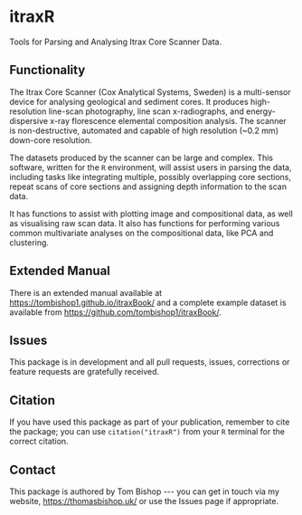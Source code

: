 # itraxR

Tools for Parsing and Analysing Itrax Core Scanner Data.

## Functionality

The Itrax Core Scanner (Cox Analytical Systems, Sweden) is a multi-sensor device for analysing geological and sediment cores. It produces high-resolution line-scan photography, line scan x-radiographs, and energy-dispersive x-ray florescence elemental composition analysis. The scanner is non-destructive, automated and capable of high resolution (~0.2 mm) down-core resolution. 

The datasets produced by the scanner can be large and complex. This software, written for the `R` environment, will assist users in parsing the data, including tasks like integrating multiple, possibly overlapping core sections, repeat scans of core sections and assigning depth information to the scan data.

It has functions to assist with plotting image and compositional data, as well as visualising raw scan data. It also has functions for performing various common multivariate analyses on the compositional data, like PCA and clustering. 

## Extended Manual

There is an extended manual available at https://tombishop1.github.io/itraxBook/ and a complete example dataset is available from https://github.com/tombishop1/itraxBook/. 

## Issues

This package is in development and all pull requests, issues, corrections or feature requests are gratefully received. 

## Citation

If you have used this package as part of your publication, remember to cite the package; you can use `citation("itraxR")` from your `R` terminal for the correct citation. 

## Contact

This package is authored by Tom Bishop --- you can get in touch via my website, https://thomasbishop.uk/ or use the Issues page if appropriate. 

